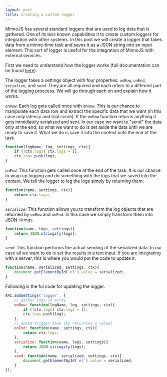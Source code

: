 ```yaml
---
layout: post
title: Creating a custom logger
---
```


MinnoJS has several standard loggers that are used to log data that is gathered.
One of its less known capabilities it to create custom loggers for integration with other systems.
In this post we will create a logger that takes data from a minno-time task and saves it as a JSON string into an input element.
This sort of logger is useful for the integration of MinnoJS with external services.

First we need to understand how the logger works 
(full documentation can be found [here](https://github.com/minnojs/minno-quest/blob/0.3/src/taskManager/logger/readme.md)).

The logger takes a settings object with four properties: `onRow`, `onEnd`, `serialize`, and `send`.
They are all required and each refers to a different part of the logging proccess.
We will go through each on and explain how it works.

*`onRow`*: Each log gets called once with `onRow`.
This is our chance to manipulate each data row and extract the specific data that we want (in this case only latency and trial score).
If the `onRow` function returns anything it gets immidiately serialized and sent.
In our case we want to "send" the data only at the end, so what we want to do is set aside the data until we are ready to save it.
What we do is save it into the context until the end of the task.

```js
function(logName, log, settings, ctx){
    if (!ctx.logs) ctx.logs = [];
    ctx.logs.push(log);
}
```

*`onEnd`*: This function gets called once at the end of the task.
It is our chance to wrap up logging and do something with the logs that we saved into the context.
We tell the logger to log the logs simply by returning them:

```js
function(name, settings, ctx){
    return ctx.logs;
}
```

*`serialize`*: This function allows you to transform the log objects that are returned by `onRow` and `onEnd`.
In this case we simply transform them into [JSON](https://en.wikipedia.org/wiki/JSON) strings.

```js
function(name, logs, settings){
    return JSON.stringify(logs);
}
```

*`send`*: This function performs the actual sending of the serialized data.
In our case all we want to do is set the results in a text input.
If you are integrating with a server, this is where you would put the code to update it.

```js
function(name, serialized, settings, ctx){
    document.getElementById('el').value = serialized;
}
```

Following is the ful code for updating the logger.

```js
API.addSettings('logger', {
    // gather logs in array
    onRow: function(logName, log, settings, ctx){
        if (!ctx.logs) ctx.logs = [];
        ctx.logs.push(log);
    },
    // onEnd trigger save (by returning a value)
    onEnd: function(name, settings, ctx){
        return ctx.logs;
    },
    serialize: function(name, logs, settings){
        return JSON.stringify(logs);
    },
    send: function(name, serialized, settings, ctx){
        document.getElementById('el').value = serialized;
    }
});
```